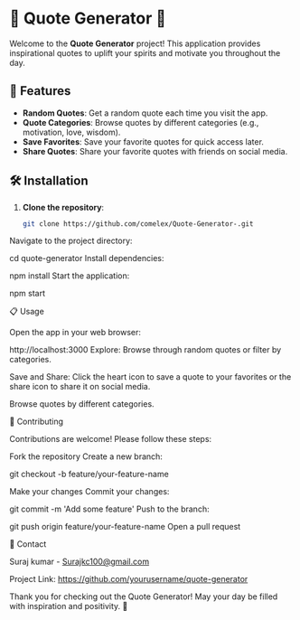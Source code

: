 # 🌟 Quote Generator 🌟

Welcome to the **Quote Generator** project! This application provides inspirational quotes to uplift your spirits and motivate you throughout the day.

## 🚀 Features

- **Random Quotes**: Get a random quote each time you visit the app.
- **Quote Categories**: Browse quotes by different categories (e.g., motivation, love, wisdom).
- **Save Favorites**: Save your favorite quotes for quick access later.
- **Share Quotes**: Share your favorite quotes with friends on social media.

## 🛠️ Installation

1. **Clone the repository**:
   ```sh
   git clone https://github.com/comelex/Quote-Generator-.git
Navigate to the project directory:



cd quote-generator
Install dependencies:



npm install
Start the application:



npm start

📋 Usage

Open the app in your web browser:



http://localhost:3000
Explore: Browse through random quotes or filter by categories.

Save and Share: Click the heart icon to save a quote to your favorites or the share icon to share it on social media.




Browse quotes by different categories.

🤝 Contributing

Contributions are welcome! Please follow these steps:

Fork the repository
Create a new branch:


git checkout -b feature/your-feature-name

Make your changes
Commit your changes:



git commit -m 'Add some feature'
Push to the branch:


git push origin feature/your-feature-name
Open a pull request



💬 Contact

Suraj kumar - Surajkc100@gmail.com 

Project Link: https://github.com/yourusername/quote-generator

Thank you for checking out the Quote Generator! May your day be filled with inspiration and positivity. 🌟




